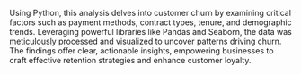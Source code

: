 Using Python, this analysis delves into customer churn by examining critical factors such as payment methods, contract types, tenure, and demographic trends. Leveraging powerful libraries like Pandas and Seaborn, the data was meticulously processed and visualized to uncover patterns driving churn. The findings offer clear, actionable insights, empowering businesses to craft effective retention strategies and enhance customer loyalty.





